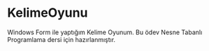 # KelimeOyunu

Windows Form ile yaptığım Kelime Oyunum. 
Bu ödev Nesne Tabanlı Programlama dersi için hazırlanmıştır.
